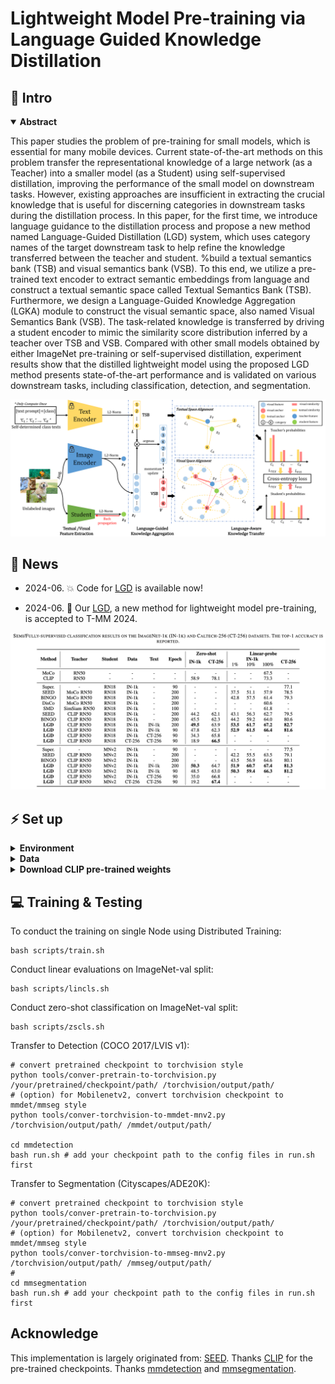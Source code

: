 # Lightweight Model Pre-training via Language Guided Knowledge Distillation






## 🏃 Intro

<details open="open">
    <summary><b>Abstract</b></summary>

This paper studies the problem of pre-training for small models, which is essential for many mobile devices. Current state-of-the-art methods on this problem transfer the representational knowledge of a large network (as a Teacher) into a smaller model (as a Student) using self-supervised distillation, improving the performance of the small model on downstream tasks. However, existing approaches are insufficient in extracting the crucial knowledge that is useful for discerning categories in downstream tasks during the distillation process. In this paper, for the first time, we introduce language guidance to the distillation process and propose a new method named Language-Guided Distillation (LGD) system, which uses category names of the target downstream task to help refine the knowledge transferred between the teacher and student. %build a textual semantics bank (TSB) and visual semantics bank (VSB). To this end, we utilize a pre-trained text encoder to extract semantic embeddings from language and construct a textual semantic space called Textual Semantics Bank (TSB). Furthermore, we design a Language-Guided Knowledge Aggregation (LGKA) module to construct the visual semantic space, also named Visual Semantics Bank (VSB). The task-related knowledge is transferred by driving a student encoder to mimic the similarity score distribution inferred by a teacher over TSB and VSB. Compared with other small models obtained by either ImageNet pre-training or self-supervised distillation, experiment results show that the distilled lightweight model using the proposed LGD method presents state-of-the-art performance and is validated on various downstream tasks, including classification, detection, and segmentation.

![pipeline](assets/LGD.png)

</details>

## 🚩 News

- 2024-06. 💥 Code for [LGD]() is available now!

- 2024-06. 🎉 Our [LGD](), a new method for lightweight model pre-training, is accepted to T-MM 2024.

![result](assets/result.png)

## ⚡ Set up
<details>
  <summary><b>Environment</b></summary> 

  ```shell
  bash scripts/requirement.sh
  ```
</details>


<details>
  <summary><b>Data</b></summary>


1. download dataset (ImageNet, CoCo, LVIS, Caltech...).
2. we provide some scripts for preparing datasets.

  ```shell
  # prepare Caltech-256
  python tools/make-caltech-trainval.py
  # make ImageNet subset
  python tools/make-imgnet-subset.py
  # get text prompt from dataset
  python get-caltech-classnames.py
  ```

</details>


<details>
  <summary><b>Download CLIP pre-trained weights</b></summary>

  ```shell
  cd clip/weights/
  bash download_clip_models.sh
  ```
</details>
  

## 💻 Training & Testing



To conduct the training on single Node using Distributed Training: 
```shell
bash scripts/train.sh
```

Conduct linear evaluations on ImageNet-val split:
```shell
bash scripts/lincls.sh
```

Conduct zero-shot classification on ImageNet-val split:
```shell
bash scripts/zscls.sh
```

Transfer to Detection (COCO 2017/LVIS v1):
```shell
# convert pretrained checkpoint to torchvision style
python tools/conver-pretrain-to-torchvision.py /your/pretrained/checkpoint/path/ /torchvision/output/path/
# (option) for Mobilenetv2, convert torchvision checkpoint to mmdet/mmseg style
python tools/conver-torchvision-to-mmdet-mnv2.py /torchvision/output/path/ /mmdet/output/path/

cd mmdetection
bash run.sh # add your checkpoint path to the config files in run.sh first
```

Transfer to Segmentation (Cityscapes/ADE20K):
```shell
# convert pretrained checkpoint to torchvision style
python tools/conver-pretrain-to-torchvision.py /your/pretrained/checkpoint/path/ /torchvision/output/path/
# (option) for Mobilenetv2, convert torchvision checkpoint to mmdet/mmseg style
python tools/conver-torchvision-to-mmseg-mnv2.py /torchvision/output/path/ /mmseg/output/path/
# 
cd mmsegmentation
bash run.sh # add your checkpoint path to the config files in run.sh first
```



## Acknowledge
This implementation is largely originated from: [SEED](https://github.com/jacobswan1/SEED).
Thanks [CLIP](https://github.com/openai/CLIP) for the pre-trained checkpoints.
Thanks [mmdetection](https://github.com/open-mmlab/mmdetection) and [mmsegmentation](https://github.com/open-mmlab/mmsegmentation).
